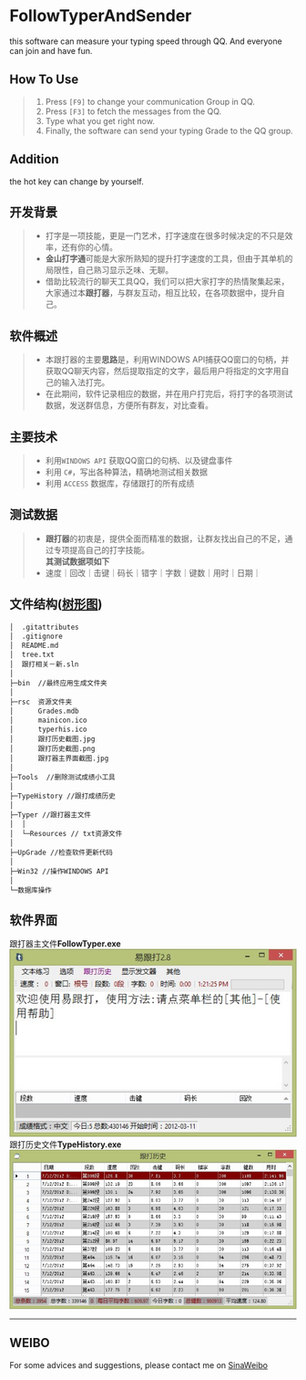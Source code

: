 FollowTyperAndSender
===================
this software can measure your typing speed through QQ. And everyone can join and have fun.

How To Use
----------
>    1. Press `[F9]` to change your communication Group in QQ.
>    2. Press `[F3]` to fetch the messages from the QQ.
>    3. Type what you get right now.
>    4. Finally, the software can send your typing Grade to the QQ group.

Addition
---------
the hot key can change by yourself.

开发背景
--------
> * 打字是一项技能，更是一门艺术，打字速度在很多时候决定的不只是效率，还有你的心情。  
> * **金山打字通**可能是大家所熟知的提升打字速度的工具，但由于其单机的局限性，自己熟习显示乏味、无聊。   
> * 借助比较流行的聊天工具QQ，我们可以把大家打字的热情聚集起来，大家通过本**跟打器**，与群友互动，相互比较，在各项数据中，提升自己。

软件概述
--------
> * 本跟打器的主要**思路**是，利用WINDOWS API捕获QQ窗口的句柄，并获取QQ聊天内容，然后提取指定的文字，最后用户将指定的文字用自己的输入法打完。  
> * 在此期间，软件记录相应的数据，并在用户打完后，将打字的各项测试数据，发送群信息，方便所有群友，对比查看。

主要技术
--------
> * 利用`WINDOWS API` 获取QQ窗口的句柄、以及键盘事件
> * 利用 `C#`，写出各种算法，精确地测试相关数据
> * 利用 `ACCESS` 数据库，存储跟打的所有成绩

测试数据
--------
> * **跟打器**的初衷是，提供全面而精准的数据，让群友找出自己的不足，通过专项提高自己的打字技能。  
> **其测试数据项如下**  
> * 速度｜回改｜击键｜码长｜错字｜字数｜键数｜用时｜日期｜

文件结构([树形图](rsc\\文件树形图.txt))
--------


    │  .gitattributes
    │  .gitignore
	│  README.md
	│  tree.txt
	│  跟打相关－新.sln
	│  
	├─bin  //最终应用生成文件夹
	│      
	├─rsc  资源文件夹
	│      Grades.mdb
	│      mainicon.ico
	│      typerhis.ico
	│      跟打历史截图.jpg
	│      跟打历史截图.png
	│      跟打器主界面截图.jpg
	│      
	├─Tools  //删除测试成绩小工具
	│          
	├─TypeHistory //跟打成绩历史
	│          
	├─Typer //跟打器主文件
	│  │
	│  └─Resources // txt资源文件
	│          
	├─UpGrade //检查软件更新代码
	│          
	├─Win32 //操作WINDOWS API
	│      
	└─数据库操作
        
软件界面
-------
跟打器主文件**FollowTyper.exe**  
![FollowTyper.exe](\rsc\跟打器主界面截图.jpg)  
跟打历史文件**TypeHistory.exe**  
![TypeHistory.exe](\rsc\跟打历史截图.jpg)


---------------------------
WEIBO
------
For some advices and suggestions, please contact me on [SinaWeibo](
http://weibo.com/yangsonglove)

